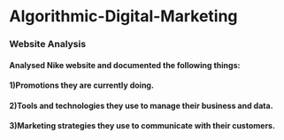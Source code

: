 # Algorithmic-Digital-Marketing

### Website Analysis
#### Analysed Nike website and documented the following things:
#### 1)Promotions they are currently doing. 
#### 2)Tools and technologies they use to manage their business and data.
#### 3)Marketing strategies they use to communicate with their customers.
